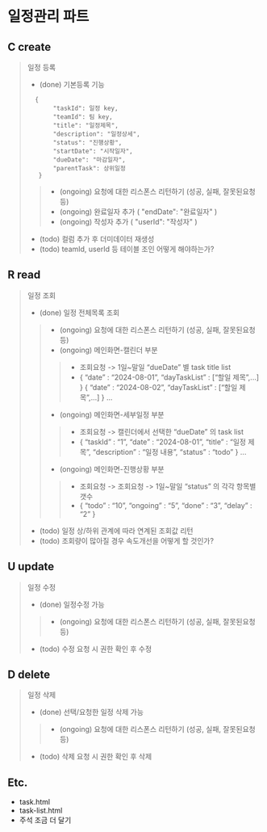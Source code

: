 일정관리 파트
=============


C create
------------
> 일정 등록
> - (done) 기본등록 기능
> ```
>   {
>        "taskId": 일정 key,
>        "teamId": 팀 key,
>        "title": "일정제목",
>        "description": "일정상세",
>        "status": "진행상황",
>        "startDate": "시작일자",
>        "dueDate": "마감일자",
>        "parentTask": 상위일정
>    }
> ```
>> - (ongoing) 요청에 대한 리스폰스 리턴하기 (성공, 실패, 잘못된요청 등)
>> - (ongoing) 완료일자 추가 ( "endDate": "완료일자" )
>> - (ongoing) 작성자 추가 ( "userId": "작성자" )
> - (todo) 컬럼 추가 후 더미데이터 재생성
> - (todo) teamId, userId 등 테이블 조인 어떻게 해야하는가?


R read
------------
> 일정 조회
> - (done) 일정 전체목록 조회
>> - (ongoing) 요청에 대한 리스폰스 리턴하기 (성공, 실패, 잘못된요청 등)
>> - (ongoing) 메인화면-캘린더 부분
>>> - 조회요청 -> 1일~말일 “dueDate” 별 task title list
>>> - {
      “date” : “2024-08-01”,
      “dayTaskList” : [“할일 제목”,...]
      }
      {
      “date” : “2024-08-02”,
      “dayTaskList” : [“할일 제목”,...]
      }
      ...
>> - (ongoing) 메인화면-세부일정 부분
>>> - 조회요청 -> 캘린더에서 선택한 “dueDate” 의 task list
>>> - {
      “taskId” : “1”,
      “date” : “2024-08-01”,
      “title” : “일정 제목”,
      “description” : “일정 내용”,
      “status” : “todo”
      }
      ...
>> - (ongoing) 메인화면-진행상황 부분
>>> - 조회요청 -> 조회요청 -> 1일~말일 “status” 의 각각 항목별 갯수
>>> - {
      “todo” : “10”,
      “ongoing” : “5”,
      “done” : “3”,
      “delay” : “2”
      }
> - (todo) 일정 상/하위 관계에 따라 연계된 조회값 리턴
> - (todo) 조회량이 많아질 경우 속도개선을 어떻게 할 것인가?


U update
------------
> 일정 수정
> - (done) 일정수정 가능
>> - (ongoing) 요청에 대한 리스폰스 리턴하기 (성공, 실패, 잘못된요청 등)
> - (todo) 수정 요청 시 권한 확인 후 수정


D delete
------------
> 일정 삭제
> - (done) 선택/요청한 일정 삭제 가능
>> - (ongoing) 요청에 대한 리스폰스 리턴하기 (성공, 실패, 잘못된요청 등)
>- (todo) 삭제 요청 시 권한 확인 후 삭제


Etc.
------------
- task.html
- task-list.html
- 주석 조금 더 달기